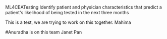 #

 ML4CEATesting
Identify patient and physician characteristics that predict a patient's likelihood of being tested in the next three months


This is a test, we are trying to work on this together. Mahima 

#Anuradha is on this team
Janet Pan 

